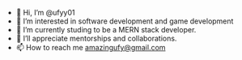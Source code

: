 - 👋 Hi, I’m @ufyy01
- 👀 I’m interested in software development and game development
- 🌱 I’m currently studing to be a MERN stack developer.
- 💞️ I’ll appreciate mentorships and collaborations.
- 📫 How to reach me amazingufy@gmail.com

<!---
ufyy01/ufyy01 is a ✨ special ✨ repository because its `README.md` (this file) appears on your GitHub profile.
You can click the Preview link to take a look at your changes.
--->
